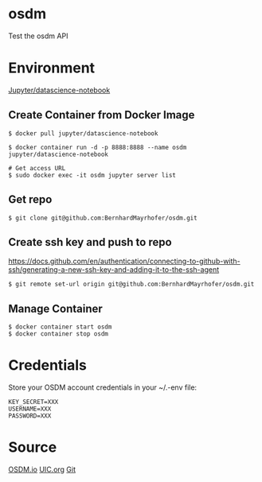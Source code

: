 # osdm

Test the osdm API

# Environment

[Jupyter/datascience-notebook](https://hub.docker.com/r/jupyter/datascience-notebook)

## Create Container from Docker Image

    $ docker pull jupyter/datascience-notebook
   
    $ docker container run -d -p 8888:8888 --name osdm jupyter/datascience-notebook
    
    # Get access URL
    $ sudo docker exec -it osdm jupyter server list
    
## Get repo

    $ git clone git@github.com:BernhardMayrhofer/osdm.git
    
## Create ssh key and push to repo

https://docs.github.com/en/authentication/connecting-to-github-with-ssh/generating-a-new-ssh-key-and-adding-it-to-the-ssh-agent

    $ git remote set-url origin git@github.com:BernhardMayrhofer/osdm.git

## Manage Container

    $ docker container start osdm
    $ docker container stop osdm

# Credentials

Store your OSDM account credentials in your ~/.-env file:

    KEY_SECRET=XXX
    USERNAME=XXX
    PASSWORD=XXX

# Source

[OSDM.io](https://osdm.io/)
[UIC.org](https://uic.org/projects/osdm)
[Git](https://github.com/UnionInternationalCheminsdeFer/OSDM/tree/master/mock)